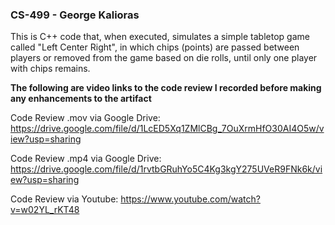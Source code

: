 ### CS-499 - George Kalioras

This is C++ code that, when executed, simulates a simple tabletop game called "Left Center Right", in which chips (points) are passed between players or removed from the game based on die rolls, until only one player with chips remains.

**The following are video links to the code review I recorded before making any enhancements to the artifact**

Code Review .mov via Google Drive:
https://drive.google.com/file/d/1LcED5Xq1ZMlCBg_7OuXrmHfO30AI4O5w/view?usp=sharing

Code Review .mp4 via Google Drive:
https://drive.google.com/file/d/1rvtbGRuhYo5C4Kg3kgY275UVeR9FNk6k/view?usp=sharing

Code Review via Youtube:
https://www.youtube.com/watch?v=w02YL_rKT48
